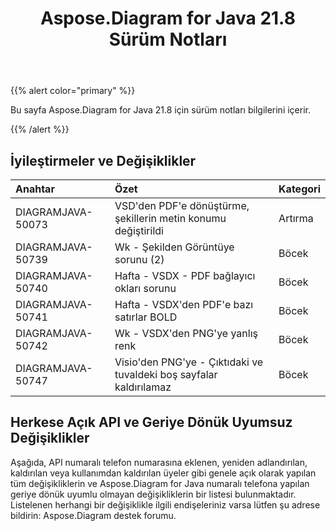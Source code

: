 ﻿---
title: Aspose.Diagram for Java 21.8 Sürüm Notları
type: docs
weight: 5
url: /tr/java/aspose-diagram-for-java-21-8-release-notes/
---
{{% alert color="primary" %}}

Bu sayfa Aspose.Diagram for Java 21.8 için sürüm notları bilgilerini içerir.

{{% /alert %}}
## **İyileştirmeler ve Değişiklikler**  ##

|**Anahtar**|**Özet**|**Kategori**|
|:- |:- |:- |
|DIAGRAMJAVA-50073|VSD'den PDF'e dönüştürme, şekillerin metin konumu değiştirildi|Artırma|
|DIAGRAMJAVA-50739|Wk - Şekilden Görüntüye sorunu (2)|Böcek|
|DIAGRAMJAVA-50740|Hafta - VSDX - PDF bağlayıcı okları sorunu|Böcek|
|DIAGRAMJAVA-50741|Hafta - VSDX'den PDF'e bazı satırlar BOLD|Böcek|
|DIAGRAMJAVA-50742|Wk - VSDX'den PNG'ye yanlış renk|Böcek|
|DIAGRAMJAVA-50747|Visio'den PNG'ye - Çıktıdaki ve tuvaldeki boş sayfalar kaldırılamaz|Böcek|
## **Herkese Açık API ve Geriye Dönük Uyumsuz Değişiklikler**
Aşağıda, API numaralı telefon numarasına eklenen, yeniden adlandırılan, kaldırılan veya kullanımdan kaldırılan üyeler gibi genele açık olarak yapılan tüm değişikliklerin ve Aspose.Diagram for Java numaralı telefona yapılan geriye dönük uyumlu olmayan değişikliklerin bir listesi bulunmaktadır. Listelenen herhangi bir değişiklikle ilgili endişeleriniz varsa lütfen şu adrese bildirin: Aspose.Diagram destek forumu.

